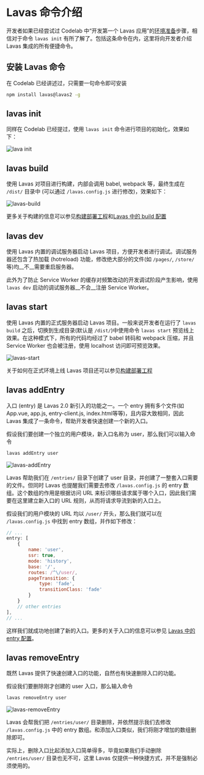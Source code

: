 # Lavas 命令介绍

开发者如果已经尝试过 Codelab 中“开发第一个 Lavas 应用”的[环境准备](/codelab/get-started/prepare)步骤，相信对于命令 `lavas init` 有所了解了。包括这条命令在内，这里将向开发者介绍 Lavas 集成的所有便捷命令。

## 安装 Lavas 命令

在 Codelab 已经讲述过，只需要一句命令即可安装

```bash
npm install lavas@lavas2 -g
```

## lavas init

同样在 Codelab 已经提过，使用 `lavas init` 命令进行项目的初始化，效果如下：

![lava init](http://boscdn.bpc.baidu.com/assets/lavas/codelab/lavas-init-3.png)

## lavas build

使用 Lavas 对项目进行构建，内部会调用 babel, webpack 等，最终生成在 `/dist/` 目录中 (可以通过 `/lavas.config.js` 进行修改)，效果如下：

![lavas-build](http://boscdn.bpc.baidu.com/assets/lavas/codelab/lavas-build-2.png)

更多关于构建的信息可以参见[构建部署工程](/v2/basic/build)和[Lavas 中的 build 配置](/v2/advanced/build)

## lavas dev

使用 Lavas 内置的调试服务器启动 Lavas 项目，方便开发者进行调试。调试服务器还包含了热加载 (hotreload) 功能，修改绝大部分的文件(如 `/pages/`, `/store/` 等)均__不__需要重启服务器。

此外为了防止 Service Worker 的缓存对频繁改动的开发调试阶段产生影响，使用 `lavas dev` 启动的调试服务器__不会__注册 Service Worker。

## lavas start

使用 Lavas 内置的正式服务器启动 Lavas 项目。一般来说开发者在运行了 `lavas build` 之后，切换到生成目录(默认是 `/dist/`)中使用命令 `lavas start` 预览线上效果。在这种模式下，所有的代码均经过了 babel 转码和 webpack 压缩，并且 Service Worker 也会被注册，使用 localhost 访问即可预览效果。

![lavas-start](http://boscdn.bpc.baidu.com/assets/lavas/codelab/lavas-start-2.png)

关于如何在正式环境上线 Lavas 项目还可以参见[构建部署工程](/v2/basic/build)

## lavas addEntry

入口 (entry) 是 Lavas 2.0 新引入的功能之一。一个 entry 拥有多个文件(如 App.vue, app.js, entry-client.js, index.html等等)，且内容大致相同，因此 Lavas 集成了一条命令，帮助开发者快速创建一个新的入口。

假设我们要创建一个独立的用户模块，新入口名称为 user，那么我们可以输入命令

```bash
lavas addEntry user
```

![lavas-addEntry](http://boscdn.bpc.baidu.com/assets/lavas/codelab/lavas-addEntry-2.png)

Lavas 帮助我们在 `/entries/` 目录下创建了 user 目录，并创建了一整套入口需要的文件。但同时 Lavas 也提醒我们需要去修改 `/lavas.config.js` 的 entry 数组。这个数组的作用是根据访问 URL 来标识哪些请求属于哪个入口，因此我们需要在这里建立新入口的 URL 规则，从而将请求导流到新的入口上。

假设我们的用户模块的 URL 均以 `/user/` 开头，那么我们就可以在 `/lavas.config.js` 中找到 entry 数组，并作如下修改：

```javascript
// ...
entry: [
    {
        name: 'user',
        ssr: true,
        mode: 'history',
        base: '/',
        routes: /^\/user/,
        pageTransition: {
            type: 'fade',
            transitionClass: 'fade'
        }
    }
    // other entries
],
// ...
```

这样我们就成功地创建了新的入口。更多的关于入口的信息可以参见 [Lavas 中的 entry 配置](/v2/advanced/entry)。

## lavas removeEntry

既然 Lavas 提供了快速创建入口的功能，自然也有快速删除入口的功能。

假设我们要删除刚才创建的 user 入口，那么输入命令

```bash
lavas removeEntry user
```

![lavas-removeEntry](http://boscdn.bpc.baidu.com/assets/lavas/codelab/lavas-removeEntry-2.png)

Lavas 会帮我们把 `/entries/user/` 目录删除，并依然提示我们去修改 `/lavas.config.js` 中的 entry 数组。和添加入口类似，我们将刚才增加的数组删除即可。

实际上，删除入口比起添加入口简单得多，毕竟如果我们手动删除 `/entries/user/` 目录也无不可，这里 Lavas 仅提供一种快捷方式，并不是强制必须使用的。
